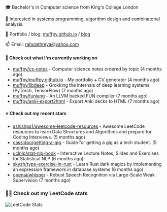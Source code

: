 🎓 Bachelor's in Computer science from King's College London  

🔭 Interested in systems programming, algorithm design and combinatorial analysis.

🤗 Portfolio / blog: [muffpy.github.io](https://muffpy.github.io/) / [blog](https://muffpy.github.io/blog)

📫 Email: [rahulathreya@yahoo.com](mailto:rahulathreya@yahoo.com)

#### 👷 Check out what I'm currently working on

- [muffpy/cs-notes](https://github.com/muffpy/cs-notes) - Computer science notes ordered by topic (4 months ago)
- [muffpy/muffpy.github.io](https://github.com/muffpy/muffpy.github.io) - My portfolio &#43; CV generator (4 months ago)
- [muffpy/libdeep](https://github.com/muffpy/libdeep) - Grokking the internals of deep learning systems (PyTorch, TensorFlow) (7 months ago)
- [muffpy/funlang](https://github.com/muffpy/funlang) - An LLVM backed FUN compiler  (7 months ago)
- [muffpy/anki-export2html](https://github.com/muffpy/anki-export2html) - Export Anki decks to HTML (7 months ago)

#### ⭐ Check out my recent stars

- [ashishps1/awesome-leetcode-resources](https://github.com/ashishps1/awesome-leetcode-resources) - Awesome LeetCode resources to learn Data Structures and Algorithms and prepare for Coding Interviews. (5 months ago)
- [cassidoo/getting-a-gig](https://github.com/cassidoo/getting-a-gig) - Guide for getting a gig as a tech student. (5 months ago)
- [uclnlp/stat-nlp-book](https://github.com/uclnlp/stat-nlp-book) - Interactive Lecture Notes, Slides and Exercises for Statistical NLP (6 months ago)
- [skyzh/type-exercise-in-rust](https://github.com/skyzh/type-exercise-in-rust) - Learn Rust dark magics by implementing an expression framework in database systems (6 months ago)
- [openai/whisper](https://github.com/openai/whisper) - Robust Speech Recognition via Large-Scale Weak Supervision (7 months ago)

### 👨‍💻 Check out my LeetCode stats
![LeetCode Stats](https://leetcode.card.workers.dev/lcascension?theme=unicorn&font=baloo&extension=null)
